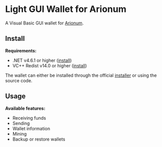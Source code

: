 # Light GUI Wallet for Arionum

A Visual Basic GUI wallet for [Arionum].

## Install

**Requirements:**

- .NET v4.6.1 or higher ([install][dotnet461])
- VC++ Redist v14.0 or higher ([install][vcredist140])

The wallet can either be installed through the official [installer] or using the source code.

## Usage

**Available features:**

- Receiving funds
- Sending
- Wallet information
- Mining
- Backup or restore wallets

[installer]: https://www.arionum.com/LightArionumD
[dotnet461]: https://www.microsoft.com/net/download/thank-you/net461
[vcredist140]: https://aka.ms/vs/15/release/vc_redist.x64.exe
[arionum]: https://arionum.com
